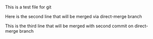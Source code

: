 This is a test file for git

Here is the second line that will be merged via direct-merge branch

This is the third line that will be merged with second commit on direct-merge branch
